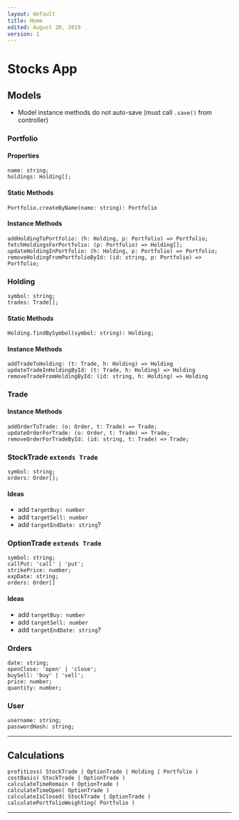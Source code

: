 ```yaml
---
layout: default
title: Home
edited: August 20, 2019
version: 1
---
```


# Stocks App

## Models

- Model instance methods do not auto-save (must call `.save()` from controller)

### Portfolio

#### Properties

```
name: string;
holdings: Holding[];
```

#### Static Methods
```
Portfolio.createByName(name: string): Portfolio
```

#### Instance Methods
```
addHoldingToPortfolio: (h: Holding, p: Portfolio) => Portfolio;
fetchHoldingsForPortfolio: (p: Portfolio) => Holding[];
updateHoldingInPortfolio: (h: Holding, p: Portfolio) => Portfolio;
removeHoldingFromPortfolioById: (id: string, p: Portfolio) => Portfolio;
```

### Holding

```
symbol: string;
trades: Trade[];
```

#### Static Methods
```
Holding.findBySymbol(symbol: string): Holding;
```

#### Instance Methods
```
addTradeToHolding: (t: Trade, h: Holding) => Holding
updateTradeInHoldingById: (t: Trade, h: Holding) => Holding
removeTradeFromHoldingById: (id: string, h: Holding) => Holding
```

### Trade

#### Instance Methods
```
addOrderToTrade: (o: Order, t: Trade) => Trade;
updateOrderForTrade: (o: Order, t: Trade) => Trade;
removeOrderForTradeById: (id: string, t: Trade) => Trade;
```


### StockTrade `extends Trade`

```
symbol: string;
orders: Order[];
```

#### Ideas

- add `targetBuy: number`
- add `targetSell: number`
- add `targetEndDate: string`?

### OptionTrade `extends Trade`

```
symbol: string;
callPut: 'call' | 'put';
strikePrice: number;
expDate: string;
orders: Order[]
```

#### Ideas

- add `targetBuy: number`
- add `targetSell: number`
- add `targetEndDate: string`?

### Orders

```
date: string;
openClose: 'open' | 'close';
buySell: 'buy' | 'sell';
price: number;
quantity: number;
```

### User

```
username: string;
passwordHash: string;
```

---

## Calculations

```
profitLoss( StockTrade | OptionTrade | Holding | Portfolio )
costBasis( StockTrade | OptionTrade )
calculateTimeRemain ( OptionTrade )
calculateTimeOpen( OptionTrade )
calculateIsClosed( StockTrade | OptionTrade )
calculatePortfolioWeighting( Portfolio )
```

---